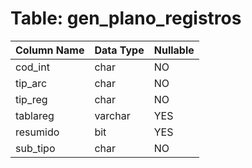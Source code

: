 # Table: gen_plano_registros

| Column Name | Data Type | Nullable |
|-------------|-----------|----------|
| cod_int | char | NO |
| tip_arc | char | NO |
| tip_reg | char | NO |
| tablareg | varchar | YES |
| resumido | bit | YES |
| sub_tipo | char | NO |

